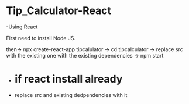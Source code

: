 # Tip_Calculator-React
-Using React

First need to install Node JS.

then-> npx create-react-app tipcalulator -> cd tipcalculator -> replace src with the existing one with the existing dependencies -> npm start

- # if react install already
- replace src and existing dedpendencies with it
